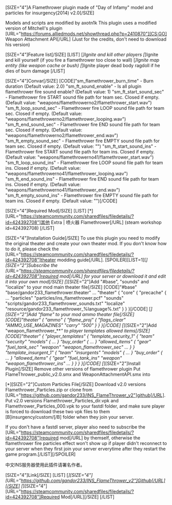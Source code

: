 [SIZE="4"]A Flamethrower plugin made of "Day of Infamy" model and particles for insurgency(2014) v2.0[/SIZE]

Models and scripts are modified by axotn1k
This plugin uses a modified version of Mitchell's plugin [URL="https://forums.alliedmods.net/showthread.php?p=2410870"][CS:GO] Weapon Attachment API[/URL]
(Just for the credits, don't need to download his version)

[SIZE="4"]Feature list[/SIZE]
[LIST]
[*]Ignite and kill other players
[*]Ignite and kill yourself (if you fire a flamethrower too close to wall)
[*]Ignite map entity (like weapon cache or bush)
[*]Ignite player dead body ragdoll if he dies of burn damage
[/LIST]

[SIZE="4"]Convar[/SIZE]
[CODE]"sm_flamethrower_burn_time" - Burn duration (Default value: 2.0)
"sm_ft_sound_enable" - Is all plugin flamethrower fire sound enable? (Default value: 1)
"sm_ft_start_sound_sec" - Flamethrower fire START sound file path for team sec. Closed if empty. (Default value: "weapons/flamethrowerno2/flamethrower_start.wav")
"sm_ft_loop_sound_sec" - Flamethrower fire LOOP sound file path for team sec. Closed if empty. (Default value: "weapons/flamethrowerno2/flamethrower_looping.wav")
"sm_ft_end_sound_sec" - Flamethrower fire END sound file path for team sec. Closed if empty. (Default value: "weapons/flamethrowerno2/flamethrower_end.wav")
"sm_ft_empty_sound_sec" - Flamethrower fire EMPTY sound file path for team sec. Closed if empty. (Default value: "")
"sm_ft_start_sound_ins" - Flamethrower fire START sound file path for team ins. Closed if empty. (Default value: "weapons/flamethrowerno41/flamethrower_start.wav")
"sm_ft_loop_sound_ins" - Flamethrower fire LOOP sound file path for team ins. Closed if empty. (Default value: "weapons/flamethrowerno41/flamethrower_looping.wav")
"sm_ft_end_sound_ins" - Flamethrower fire END sound file path for team ins. Closed if empty. (Default value: "weapons/flamethrowerno41/flamethrower_end.wav")
"sm_ft_empty_sound_ins" - Flamethrower fire EMPTY sound file path for team ins. Closed if empty. (Default value: "")[/CODE]

[SIZE="4"]Required Mod[/SIZE]
[LIST]
[*][URL="https://steamcommunity.com/sharedfiles/filedetails/?id=424392708"]其他 Extra | 喷火器 Flamethrower[/URL] (steam workshop id=424392708)
[/LIST]

[SIZE="4"]Installation Guide[/SIZE]
To use this plugin you need to modify the original theater and create your own theater mod.
If you don't know how to do it, please check the [URL="https://steamcommunity.com/sharedfiles/filedetails/?id=424392708"]theater modding guide[/URL].
[SPOILER][LIST=1][*][SIZE="2"]Subscribe the [URL="https://steamcommunity.com/sharedfiles/filedetails/?id=424392708"]required mod[/URL] for your server or download it and edit it into your own mod[/SIZE]
[*][SIZE="2"]Add "#base", "sounds" and "localize" to your mod main theater file[/SIZE]
[CODE]"#base" "base/gandor233_flamethrower.theater"
...
"theater"
{
    "core"
    {
        "precache"
        {
            ...
            "particles"   "particles/ins_flamethrower.pcf"
            "sounds"      "scripts/gandor233_flamethrower_sounds.txt"
            "localize"    "resource/gandor233_flamethrower_%language%.txt"
        }
    }
}[/CODE]
[*][SIZE="2"]Add "flame" to your mod ammo theater file[/SIZE]
[CODE]"theater"
{
    "ammo"
    {
        "flame_proj"
        {
            "flags_clear"    "AMMO_USE_MAGAZINES"
            "carry"          "500"
        }
    }
}[/CODE]
[*][SIZE="2"]Add "weapon_flamethrower_***" to player templates allowed items[/SIZE]
[CODE]"theater"
{
    "player_templates"
    {
        "template_security_1"
        {
            "team"    "security"
            "models"
            {
                ...
            }
            "buy_order"
            {
                ...
            }
            "allowed_items"
            {
                "gear"      "fuel_tank_sec"
                "weapon"    "weapon_flamethrower_sec"
                ...
            }
        }
        "template_insurgent_1"
        {
            "team"    "insurgents"
            "models"
            {
                ...
            }
            "buy_order"
            {
                ...
            }
            "allowed_items"
            {
                "gear"      "fuel_tank_ins"
                "weapon"    "weapon_flamethrower_ins"
                ...
            }
        }
    }
}[/CODE]
[*][SIZE="2"]Install Plugin[/SIZE]
Remove other versions of flamethrower plugin
Put FlameThrower_public_v2.0.smx and WeaponAttachmentAPI.smx into 


[*][SIZE="2"]Custom Particles File[/SIZE]
Download v2.0 versions Flamethrower_Particles.zip or clone from [URL="https://github.com/gandor233/INS_FlameThrower_v2"]github[/URL]. Put v2.0 versions Flamethrower_Particles_dir.vpk and Flamethrower_Particles_000.vpk to your fastdl folder, and make sure player is forced to download these two vpk files to them [B]insurgency/custom/[/B] folder when they join your server.

If you don't have a fastdl server, player also need to subscribe the [URL="https://steamcommunity.com/sharedfiles/filedetails/?id=424392708"]required mod[/URL] by themself, otherwise the flamethrower fire particles effect won't show up if player didn't reconnect to your server when they first join your server erverytime after they restart the game program.[/LIST][/SPOILER]

中文INS服务器使用此插件请署名作者。

[SIZE="4"]Link[/SIZE]
[LIST]
[*][SIZE="4"][URL="https://github.com/gandor233/INS_FlameThrower_v2"]Github[/URL][/SIZE]
[*][SIZE="4"][URL="https://steamcommunity.com/sharedfiles/filedetails/?id=424392708"]Required Mod[/URL][/SIZE]
[/LIST]